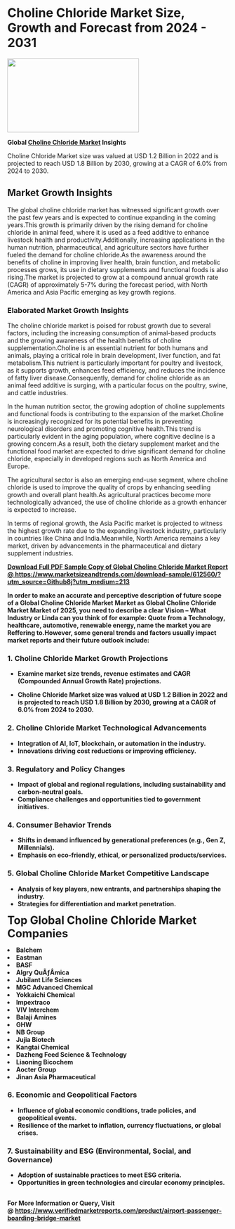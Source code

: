 <H1>Choline Chloride Market Size, Growth and Forecast from 2024 - 2031</H1><img class="aligncenter size-medium wp-image-584254" src="https://thirdeyenews.in/wp-content/uploads/2024/09/Global-Market-Research-300x168.jpeg" alt="" width="300" height="168" /><p><strong>Global&nbsp;<a href="https://www.marketsizeandtrends.com/download-sample/612560/?utm_source=Github8j?utm_medium=213">Choline Chloride Market</a> Insights</strong></p><p>Choline Chloride Market size was valued at USD 1.2 Billion in 2022 and is projected to reach USD 1.8 Billion by 2030, growing at a CAGR of 6.0% from 2024 to 2030.</p><p><h2>Market Growth Insights</h2> <p>The global choline chloride market has witnessed significant growth over the past few years and is expected to continue expanding in the coming years.This growth is primarily driven by the rising demand for choline chloride in animal feed, where it is used as a feed additive to enhance livestock health and productivity.Additionally, increasing applications in the human nutrition, pharmaceutical, and agriculture sectors have further fueled the demand for choline chloride.As the awareness around the benefits of choline in improving liver health, brain function, and metabolic processes grows, its use in dietary supplements and functional foods is also rising.The market is projected to grow at a compound annual growth rate (CAGR) of approximately 5-7% during the forecast period, with North America and Asia Pacific emerging as key growth regions.</p> <p><strong><a href="#"></a></strong></p> <h3>Elaborated Market Growth Insights</h3> <p>The choline chloride market is poised for robust growth due to several factors, including the increasing consumption of animal-based products and the growing awareness of the health benefits of choline supplementation.Choline is an essential nutrient for both humans and animals, playing a critical role in brain development, liver function, and fat metabolism.This nutrient is particularly important for poultry and livestock, as it supports growth, enhances feed efficiency, and reduces the incidence of fatty liver disease.Consequently, demand for choline chloride as an animal feed additive is surging, with a particular focus on the poultry, swine, and cattle industries.</p> <p>In the human nutrition sector, the growing adoption of choline supplements and functional foods is contributing to the expansion of the market.Choline is increasingly recognized for its potential benefits in preventing neurological disorders and promoting cognitive health.This trend is particularly evident in the aging population, where cognitive decline is a growing concern.As a result, both the dietary supplement market and the functional food market are expected to drive significant demand for choline chloride, especially in developed regions such as North America and Europe.</p> <p>The agricultural sector is also an emerging end-use segment, where choline chloride is used to improve the quality of crops by enhancing seedling growth and overall plant health.As agricultural practices become more technologically advanced, the use of choline chloride as a growth enhancer is expected to increase.</p> <p>In terms of regional growth, the Asia Pacific market is projected to witness the highest growth rate due to the expanding livestock industry, particularly in countries like China and India.Meanwhile, North America remains a key market, driven by advancements in the pharmaceutical and dietary supplement industries.</p> <p><strong><a href="#"></p><p><span class=""><strong>Download Full PDF Sample Copy of Global Choline Chloride Market Report</strong> @ <a href="https://www.marketsizeandtrends.com/download-sample/612560/?utm_source=Github8j?utm_medium=213" target="_blank">https://www.marketsizeandtrends.com/download-sample/612560/?utm_source=Github8j?utm_medium=213</a></span></p><p>In order to make an accurate and perceptive description of future scope of a Global&nbsp;Choline Chloride Market Market as Global&nbsp;Choline Chloride Market Market of 2025, you need to describe a clear Vision &ndash; What Industry or Linda can you think of for example: Quote from a Technology, healthcare, automotive, renewable energy, name the market you are Reffering to.However, some general trends and factors usually impact market reports and their future outlook include:</p><h3>1.&nbsp;<strong>Choline Chloride Market Growth Projections</strong></h3><ul><li>Examine market size trends, revenue estimates and CAGR (Compounded Annual Growth Rate) projections.</li><li><p>Choline Chloride Market size was valued at USD 1.2 Billion in 2022 and is projected to reach USD 1.8 Billion by 2030, growing at a CAGR of 6.0% from 2024 to 2030.</p></li></ul><h3>2.&nbsp;<strong>Choline Chloride Market Technological Advancements</strong></h3><ul><li>Integration of AI, IoT, blockchain, or automation in the industry.</li><li>Innovations driving cost reductions or improving efficiency.</li></ul><h3>3.&nbsp;<strong>Regulatory and Policy Changes</strong></h3><ul><li>Impact of global and regional regulations, including sustainability and carbon-neutral goals.</li><li>Compliance challenges and opportunities tied to government initiatives.</li></ul><h3>4.&nbsp;<strong>Consumer Behavior Trends</strong></h3><ul><li>Shifts in demand influenced by generational preferences (e.g., Gen Z, Millennials).</li><li>Emphasis on eco-friendly, ethical, or personalized products/services.</li></ul><h3>5.&nbsp;<strong>Global Choline Chloride Market Competitive Landscape</strong></h3><ul><li>Analysis of key players, new entrants, and partnerships shaping the industry.</li><li>Strategies for differentiation and market penetration.</li></ul><p data-pm-slice="1 1 []"><span style="color: inherit; font-family: inherit; font-size: 25px;">Top Global Choline Chloride Market Companies</span></p><div class="" data-test-id=""><p><li>Balchem</li><li> Eastman</li><li> BASF</li><li> Algry QuÃƒÂ­mica</li><li> Jubilant Life Sciences</li><li> MGC Advanced Chemical</li><li> Yokkaichi Chemical</li><li> Impextraco</li><li> VIV Interchem</li><li> Balaji Amines</li><li> GHW</li><li> NB Group</li><li> Jujia Biotech</li><li> Kangtai Chemical</li><li> Dazheng Feed Science & Technology</li><li> Liaoning Bicochem</li><li> Aocter Group</li><li> Jinan Asia Pharmaceutical</li></p></div><h3>6.&nbsp;<strong>Economic and Geopolitical Factors</strong></h3><ul><li>Influence of global economic conditions, trade policies, and geopolitical events.</li><li>Resilience of the market to inflation, currency fluctuations, or global crises.</li></ul><h3>7.&nbsp;<strong>Sustainability and ESG (Environmental, Social, and Governance)</strong></h3><ul><li>Adoption of sustainable practices to meet ESG criteria.</li><li>Opportunities in green technologies and circular economy principles.</li></ul><h2><strong style="font-size: 14px;">For More Information or Query, Visit @&nbsp;</strong><a style="background-color: #ffffff; font-size: 14px;" href="https://www.marketsizeandtrends.com/report/choline-chloride-market/" target="_blank">https://www.verifiedmarketreports.com/product/airport-passenger-boarding-bridge-market</a></h2>